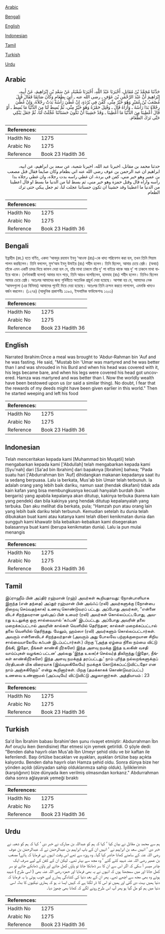[Arabic](#arabic)

[Bengali](#bengali)

[English](#english)

[Indonesian](#indonesian)

[Tamil](#tamil)

[Turkish](#turkish)

[Urdu](#urdu)

## Arabic


<div dir="rtl" lang="ar" style={{fontSize:'larger',backgroundColor:'#f8f9fa',padding:20}}>
حَدَّثَنَا مُحَمَّدُ بْنُ مُقَاتِلٍ، أَخْبَرَنَا عَبْدُ اللَّهِ، أَخْبَرَنَا شُعْبَةُ، عَنْ سَعْدِ بْنِ إِبْرَاهِيمَ، عَنْ أَبِيهِ، إِبْرَاهِيمَ أَنَّ عَبْدَ الرَّحْمَنِ بْنَ عَوْفٍ ـ رضى الله عنه ـ أُتِيَ بِطَعَامٍ وَكَانَ صَائِمًا فَقَالَ قُتِلَ مُصْعَبُ بْنُ عُمَيْرٍ وَهُوَ خَيْرٌ مِنِّي، كُفِّنَ فِي بُرْدَةٍ، إِنْ غُطِّيَ رَأْسُهُ بَدَتْ رِجْلاَهُ، وَإِنْ غُطِّيَ رِجْلاَهُ بَدَا رَأْسُهُ ـ وَأُرَاهُ قَالَ ـ وَقُتِلَ حَمْزَةُ وَهُوَ خَيْرٌ مِنِّي، ثُمَّ بُسِطَ لَنَا مِنَ الدُّنْيَا مَا بُسِطَ ـ أَوْ قَالَ أُعْطِينَا مِنَ الدُّنْيَا مَا أُعْطِينَا ـ وَقَدْ خَشِينَا أَنْ تَكُونَ حَسَنَاتُنَا عُجِّلَتْ لَنَا، ثُمَّ جَعَلَ يَبْكِي حَتَّى تَرَكَ الطَّعَامَ‏.‏
</div>
<div style={{backgroundColor:'#f8f9fa',padding:20, marginBottom: 10}}><table> <thead> <tr> <th>References:</th> <th></th> </tr> </thead> <tbody><tr><td>Hadith No</td><td>1275</td></tr><tr><td>Arabic No</td><td>1275</td></tr><tr><td>Reference</td><td>Book 23 Hadith 36</td></tr></tbody></table></div>


<div dir="rtl" lang="ar" style={{fontSize:'larger',backgroundColor:'#f8f9fa',padding:20}}>
حدثنا محمد بن مقاتل، اخبرنا عبد الله، اخبرنا شعبة، عن سعد بن ابراهيم، عن ابيه، ابراهيم ان عبد الرحمن بن عوف رضى الله عنه اتي بطعام وكان صايما فقال قتل مصعب بن عمير وهو خير مني، كفن في بردة، ان غطي راسه بدت رجلاه، وان غطي رجلاه بدا راسه واراه قال وقتل حمزة وهو خير مني، ثم بسط لنا من الدنيا ما بسط او قال اعطينا من الدنيا ما اعطينا وقد خشينا ان تكون حسناتنا عجلت لنا، ثم جعل يبكي حتى ترك الطعام
</div>
<div style={{backgroundColor:'#f8f9fa',padding:20, marginBottom: 10}}><table> <thead> <tr> <th>References:</th> <th></th> </tr> </thead> <tbody><tr><td>Hadith No</td><td>1275</td></tr><tr><td>Arabic No</td><td>1275</td></tr><tr><td>Reference</td><td>Book 23 Hadith 36</td></tr></tbody></table></div>

## Bengali


<div dir="ltr" lang="bn" style={{fontSize:'larger',backgroundColor:'#f8f9fa',padding:20}}>
ইব্রাহীম (রহ.) হতে বর্ণিত, একদা ‘আবদুর রহমান ইবনু ‘আওফ (রাঃ)-কে খাদ্য পরিবেশন করা হল, তখন তিনি সিয়াম পালন করছিলেন। তিনি বললেন, মুস‘আব ইবনু উমাইর (রাঃ) শহীদ হলেন। তিনি ছিলেন, আমার চেয়ে শ্রেষ্ঠ। (অথচ) তাঁকে এমন একটি চাদর দিয়ে কাফন দেয়া হল যে, তাঁর মাথা ঢাকলে তাঁর দু’ পা বাইরে থাকে আর দু’ পা ঢাকলে মাথা বাইরে থাকে। (বর্ণনাকারী বলেন) আমার মনে পড়ে, তিনি আরও বলেছিলেন, হামযাহ (রাঃ) শহীদ হলেন। তিনিও ছিলেন আমার চেয়ে শ্রেষ্ঠ। অতঃপর আমাদের জন্য পৃথিবীতে অত্যধিক প্রাচুর্য দেয়া হয়েছে। আশঙ্কা হয় যে, আমাদের নেক ‘আমলগুলো (এর বিনিময়) আমাদের পূর্বেই দিয়ে দেয়া হয়েছে। অতঃপর তিনি ক্রন্দন করতে লাগলেন, এমনকি খাদ্যও বর্জন করলেন। (১২৭৪) (আধুনিক প্রকাশনীঃ ১১৯৩, ইসলামিক ফাউন্ডেশনঃ ১২০১)
</div>
<div style={{backgroundColor:'#f8f9fa',padding:20, marginBottom: 10}}><table> <thead> <tr> <th>References:</th> <th></th> </tr> </thead> <tbody><tr><td>Hadith No</td><td>1275</td></tr><tr><td>Arabic No</td><td>1275</td></tr><tr><td>Reference</td><td>Book 23 Hadith 36</td></tr></tbody></table></div>

## English


<div dir="ltr" lang="en" style={{fontSize:'larger',backgroundColor:'#f8f9fa',padding:20}}>
Narrated Ibrahim:Once a meal was brought to 'Abdur-Rahman bin 'Auf and he was fasting. He said, "Mustab bin 'Umar was martyred and he was better than I and was shrouded in his Burd and when his head was covered with it, his legs became bare, and when his legs were covered his head got uncovered. Hamza was martyred and was better than I. Now the worldly wealth have been bestowed upon us (or said a similar thing). No doubt, I fear that the rewards of my deeds might have been given earlier in this world." Then he started weeping and left his food
</div>
<div style={{backgroundColor:'#f8f9fa',padding:20, marginBottom: 10}}><table> <thead> <tr> <th>References:</th> <th></th> </tr> </thead> <tbody><tr><td>Hadith No</td><td>1275</td></tr><tr><td>Arabic No</td><td>1275</td></tr><tr><td>Reference</td><td>Book 23 Hadith 36</td></tr></tbody></table></div>

## Indonesian


<div dir="ltr" lang="id" style={{fontSize:'larger',backgroundColor:'#f8f9fa',padding:20}}>
Telah menceritakan kepada kami [Muhammad bin Muqatil] telah mengabarkan kepada kami ['Abdullah] telah mengabarkan kepada kami [Syu'nah] dari [Sa'ad bin Ibrahim] dari bapaknya [Ibrahim] bahwa; "Pada suatu hari ['Abdurrahman bin 'Auf] dihidangkan makanan kepadanya saat itu ia sedang berpuasa. Lalu ia berkata, Mus'ab bin Umair telah terbunuh. Ia adalah orang yang lebih baik dariku, namun saat (hendak dikafani) tidak ada kain kafan yang bisa membungkusnya kecuali hanyalah burdah (kain bergaris) yang apabila kepalanya akan ditutup, kakinya terbuka (karena kain yang pendek) dan bila kakinya yang hendak ditutup kepalanyalah yang terbuka. Dan aku melihat dia berkata, pula; "Hamzah pun atau orang lain yang lebih baik dariku telah terbunuh. Kemudian setelah itu dunia telah dibukakan buat kami atau katanya kami telah diberi kenikmatan dunia dan sungguh kami khawatir bila kebaikan-kebaikan kami disegerakan balasannya buat kami (berupa kenikmatan dunia). Lalu ia pun mulai menangis
</div>
<div style={{backgroundColor:'#f8f9fa',padding:20, marginBottom: 10}}><table> <thead> <tr> <th>References:</th> <th></th> </tr> </thead> <tbody><tr><td>Hadith No</td><td>1275</td></tr><tr><td>Arabic No</td><td>1275</td></tr><tr><td>Reference</td><td>Book 23 Hadith 36</td></tr></tbody></table></div>

## Tamil


<div dir="ltr" lang="ta" style={{fontSize:'larger',backgroundColor:'#f8f9fa',padding:20}}>
இப்ராஹீம் பின் அப்திர் ரஹ்மான் (ரஹ்) அவர்கள் கூறியதாவது: நோன்பாளியாக இருந்த (என் தந்தை) அப்துர் ரஹ்மான் பின் அவ்ஃப் (ரலி) அவர்களுக்கு (நோன்பை நிறைவு செய்வதற்காக) உணவு கொண்டுவரப் பட்டது. அப்போது அவர்கள், “என்னை விடச் சிறந்தவரான முஸ்அப் பின் உமைர் (ரலி) அவர்கள் கொல்லப்பட்டபோது, அவரது உடலுக்கு ஒரு சால்வையால் ‘கஃபன்’ இடப்பட்டது. அப்போது அவரின் தலை மறைக்கப்பட்டால் அவரின் கால்கள் வெளியில் தெரிந்தன; கால்கள் மறைக்கப்பட்டால் தலை வெளியில் தெரிந்தது. மேலும், ஹம்ஸா (ரலி) அவர்களும் கொல்லப்பட்டார்கள். அவரும் என்னைவிடச் சிறந்தவர்தான் (அவரும் அது போலவே பற்றாக்குறையான சிறிய சால்வையாலேயே கஃபன் இடப்பட்டார்கள்.) பிறகு ‘(அந்த ஏழ்மை நிலை நம்மை விட்டு நீங்கி, இதோ, நீங்கள் காண்கி றீர்களே) இந்த அளவு நமக்கு இந்த உலகின் வசதி வாய்ப்புகள் வழங்கப் பட்டன’ அல்லது ‘இந்த உலக(ச் செல்வ)த் திலிருந்து (இதோ, நீங்கள் காண்கிறீர்களே) இந்த அளவு நமக்குத் தரப்பட்டது.’ நாம் புரிந்த நல்லறங்களுக்குப் பிரதிபலன் மிக விரைவாக (இவ்வுலகிலேயே) நமக்குக் கொடுக்கப்பட்டுவிட்டதோ என நாம் அஞ்சுகிறோம்” என்று கூறினார்கள். பிறகு (தமக்காகக் கொண்டுவரப்பட்ட) உணவை உண்ணாமல் (அப்படியே) விட்டுவிட்டு அழலானார்கள். அத்தியாயம் : 23
</div>
<div style={{backgroundColor:'#f8f9fa',padding:20, marginBottom: 10}}><table> <thead> <tr> <th>References:</th> <th></th> </tr> </thead> <tbody><tr><td>Hadith No</td><td>1275</td></tr><tr><td>Arabic No</td><td>1275</td></tr><tr><td>Reference</td><td>Book 23 Hadith 36</td></tr></tbody></table></div>

## Turkish


<div dir="ltr" lang="tr" style={{fontSize:'larger',backgroundColor:'#f8f9fa',padding:20}}>
Sa'd İbn İbrahim babası İbrahim'den şunu rivayet etmiştir: Abdurrahman İbn Avf oruçlu iken (kendisine) iftar etmesi için yemek getirildi. O şöyle dedi: "Benden daha hayırlı olan Mus'ab İbn Umeyr şehid oldu ve bir kaftan ile kefenlendi. Başı örtülse bacakları ve ayakları, ayakları örtülse başı açıkta kalıyordu. Benden daha hayırlı olan Hamza şehid oldu. Sonra dünya bize her yönden açıldı (dünyadan sahip olduklarımıza sahip olduk). İyiliklerimin (karşılığının) bize dünyada iken verilmiş olmasından korkarız." Abdurrahman daha sonra ağlayarak yemeği bıraktı
</div>
<div style={{backgroundColor:'#f8f9fa',padding:20, marginBottom: 10}}><table> <thead> <tr> <th>References:</th> <th></th> </tr> </thead> <tbody><tr><td>Hadith No</td><td>1275</td></tr><tr><td>Arabic No</td><td>1275</td></tr><tr><td>Reference</td><td>Book 23 Hadith 36</td></tr></tbody></table></div>

## Urdu


<div dir="rtl" lang="ur" style={{fontSize:'larger',backgroundColor:'#f8f9fa',padding:20}}>
ہم سے محمد بن مقاتل نے بیان کیا ‘ کہا کہ ہم کو عبداللہ بن مبارک نے خبر دی ‘ کہا کہ ہم کو شعبہ نے خبر دی ‘ انہیں سعد بن ابراہیم نے ‘ انہیں ان کے باپ ابراہیم بن عبدالرحمٰن نے کہ عبدالرحمٰن بن عوف رضی اللہ عنہ کے سامنے کھانا حاضر کیا گیا۔ وہ روزہ سے تھے اس وقت انہوں نے فرمایا کہ ہائے! مصعب بن عمیر رضی اللہ عنہ شہید کئے گئے ‘ وہ مجھ سے بہتر تھے۔ لیکن ان کے کفن کے لیے صرف ایک چادر میسر آ سکی کہ اگر اس سے ان کا سر ڈھانکا جاتا تو پاؤں کھل جاتے اور پاؤں ڈھانکے جاتے تو سر کھل جاتا اور میں سمجھتا ہوں کہ انہوں نے یہ بھی فرمایا اور حمزہ رضی اللہ عنہ بھی ( اسی طرح ) شہید ہوئے وہ بھی مجھ سے اچھے تھے۔ پھر ان کے بعد دنیا کی کشادگی ہمارے لیے خوب ہوئی یا یہ فرمایا کہ دنیا ہمیں بہت دی گئی اور ہمیں تو اس کا ڈر لگتا ہے کہ کہیں ایسا نہ ہو کہ ہماری نیکیوں کا بدلہ اسی دنیا میں ہم کو مل گیا ہو پھر آپ اس طرح رونے لگے کہ کھانا بھی چھوڑ دیا۔
</div>
<div style={{backgroundColor:'#f8f9fa',padding:20, marginBottom: 10}}><table> <thead> <tr> <th>References:</th> <th></th> </tr> </thead> <tbody><tr><td>Hadith No</td><td>1275</td></tr><tr><td>Arabic No</td><td>1275</td></tr><tr><td>Reference</td><td>Book 23 Hadith 36</td></tr></tbody></table></div>